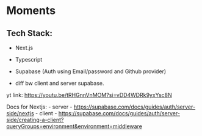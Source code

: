 # Moments

## Tech Stack:

- Next.js
- Typescript
- Supabase (Auth using Email/password and Github provider)

- diff bw client and server supabase.


yt link: https://youtu.be/tRHGnnVnMOM?si=vDD4WDRk9yxYsc8N

Docs for Nextjs:
    - server - https://supabase.com/docs/guides/auth/server-side/nextjs
    - client - https://supabase.com/docs/guides/auth/server-side/creating-a-client?queryGroups=environment&environment=middleware
